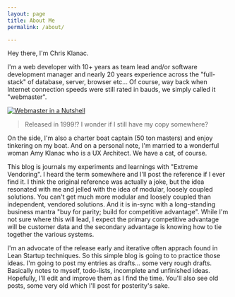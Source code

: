 ```yaml
---
layout: page
title: About Me
permalink: /about/

---
```


Hey there, I'm Chris Klanac.

I'm a web developer with 10+ years as team lead and/or software development manager and nearly 20 years experience across the "full-stack" of database, server, browser etc... Of course, way back when Internet connection speeds were still rated in bauds, we simply called it "webmaster".



[![Webmaster in a Nutshell](http://akamaicovers.oreilly.com/images/9781565923256/cat.gif)](http://shop.oreilly.com/product/9781565923256.do)

> Released in 1999!? I wonder if I still have my copy somewhere?

On the side, I'm also a charter boat captain (50 ton masters) and enjoy tinkering on my boat. And on a personal note, I'm married to a wonderful woman Amy Klanac who is a UX Architect. We have a cat, of course.

This blog is journals my experiments and learnings with "Extreme Vendoring". I heard the term somewhere and I'll post the reference if I ever find it. I think the original reference was actually a joke, but the idea resonated with me and jelled with the idea of modular, loosely coupled solutions. You can't get much more modular and loosely coupled than independent, vendored solutions. And it is in-sync with a long-standing business mantra "buy for parity; build for competitive advantage". While I'm not sure where this will lead, I expect the primary competitive advantage will be customer data and the secondary advantage is knowing how to tie together the various systems.

I'm an advocate of the release early and iterative often apprach found in Lean Startup techniques. So this simple blog is going to to practice those ideas. I'm going to post my entries as drafts... some very rough drafts. Basically notes to myself, todo-lists, incomplete and unfinished ideas. Hopefully, I'll edit and improve them as I find the time. You'll also see old posts, some very old which I'll post for posterity's sake.